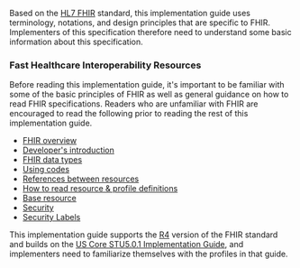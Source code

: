 Based on the [HL7 FHIR]({{site.data.fhir.path}}index.html) standard, this implementation guide uses terminology, notations, and design principles that are specific to FHIR. Implementers of this specification therefore need to understand some basic information about this specification.

### Fast Healthcare Interoperability Resources

Before reading this implementation guide, it's important to be familiar with some of the basic principles of FHIR as well as general guidance on how to read FHIR specifications. Readers who are unfamiliar with FHIR are encouraged to read the following prior to reading the rest of this implementation guide.

* [FHIR overview]({{site.data.fhir.path}}overview.html)
* [Developer's introduction]({{site.data.fhir.path}}overview-dev.html)
* [FHIR data types]({{site.data.fhir.path}}datatypes.html)
* [Using codes]({{site.data.fhir.path}}terminologies.html)
* [References between resources]({{site.data.fhir.path}}references.html)
* [How to read resource & profile definitions]({{site.data.fhir.path}}formats.html)
* [Base resource]({{site.data.fhir.path}}resource.html)
* [Security]({{site.data.fhir.path}}security.html)
* [Security Labels]({{site.data.fhir.path}}security-labels.html)

This implementation guide supports the [R4]({{site.data.fhir.path}}index.html) version of the FHIR standard and builds on the [US Core STU5.0.1 Implementation Guide](http://hl7.org/fhir/us/core/STU5.0.1/), and implementers need to familiarize themselves with the profiles in that guide.